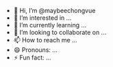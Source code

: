 - 👋 Hi, I’m @maybeechongvue
- 👀 I’m interested in ...
- 🌱 I’m currently learning ...
- 💞️ I’m looking to collaborate on ...
- 📫 How to reach me ...
- 😄 Pronouns: ...
- ⚡ Fun fact: ...

<!---
maybeechongvue/maybeechongvue is a ✨ special ✨ repository because its `README.md` (this file) appears on your GitHub profile.
You can click the Preview link to take a look at your changes.
--->
